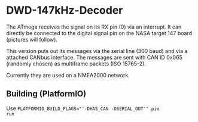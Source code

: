 # DWD-147kHz-Decoder
The ATmega receives the signal on its RX pin (0) via an interrupt. It can directly be connected to the digital signal pin on the NASA target 147 board (pictures will follow).

This version puts out its messages via the serial line (300 baud) and via a attached CANbus interface. The messages are sent with CAN ID 0x065 (randomly chosen) as multiframe packets (ISO 15765-2).

Currently they are used on a NMEA2000 network.

## Building (PlatformIO)
Use <code>PLATFORMIO_BUILD_FLAGS="'-DHAS_CAN -DSERIAL_OUT'" pio run</code>